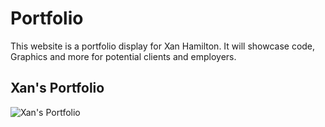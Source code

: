 # Portfolio

This website is a portfolio display for Xan Hamilton. It will showcase code, Graphics and more for potential clients and employers.

## Xan's Portfolio

![Xan's Portfolio](https://user-images.githubusercontent.com/97198974/154880270-4a095da5-30dc-4c9d-baa6-5a12c078d603.png)
